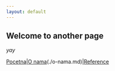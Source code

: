 ```yaml
---
layout: default
---
```


## Welcome to another page

_yay_

[Pocetna](./index.md)|[O nama](#)(./o-nama.md)|[Reference](./reference.md)
